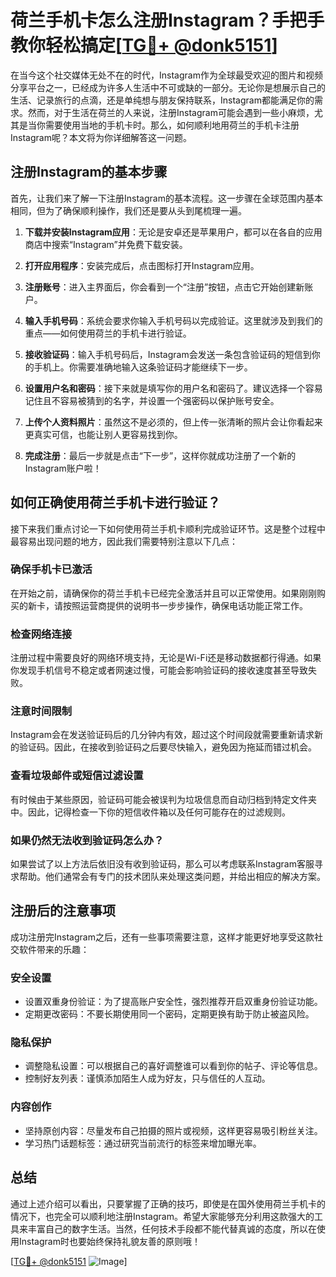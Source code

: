 # 荷兰手机卡怎么注册Instagram？手把手教你轻松搞定[[TG💪+ @donk5151](https://t.me/s/donk5151)]

在当今这个社交媒体无处不在的时代，Instagram作为全球最受欢迎的图片和视频分享平台之一，已经成为许多人生活中不可或缺的一部分。无论你是想展示自己的生活、记录旅行的点滴，还是单纯想与朋友保持联系，Instagram都能满足你的需求。然而，对于生活在荷兰的人来说，注册Instagram可能会遇到一些小麻烦，尤其是当你需要使用当地的手机卡时。那么，如何顺利地用荷兰的手机卡注册Instagram呢？本文将为你详细解答这一问题。

## 注册Instagram的基本步骤

首先，让我们来了解一下注册Instagram的基本流程。这一步骤在全球范围内基本相同，但为了确保顺利操作，我们还是要从头到尾梳理一遍。

1. **下载并安装Instagram应用**：无论是安卓还是苹果用户，都可以在各自的应用商店中搜索“Instagram”并免费下载安装。
   
2. **打开应用程序**：安装完成后，点击图标打开Instagram应用。

3. **注册账号**：进入主界面后，你会看到一个“注册”按钮，点击它开始创建新账户。

4. **输入手机号码**：系统会要求你输入手机号码以完成验证。这里就涉及到我们的重点——如何使用荷兰的手机卡进行验证。

5. **接收验证码**：输入手机号码后，Instagram会发送一条包含验证码的短信到你的手机上。你需要准确地输入这条验证码才能继续下一步。

6. **设置用户名和密码**：接下来就是填写你的用户名和密码了。建议选择一个容易记住且不容易被猜到的名字，并设置一个强密码以保护账号安全。

7. **上传个人资料照片**：虽然这不是必须的，但上传一张清晰的照片会让你看起来更真实可信，也能让别人更容易找到你。

8. **完成注册**：最后一步就是点击“下一步”，这样你就成功注册了一个新的Instagram账户啦！

## 如何正确使用荷兰手机卡进行验证？

接下来我们重点讨论一下如何使用荷兰手机卡顺利完成验证环节。这是整个过程中最容易出现问题的地方，因此我们需要特别注意以下几点：

### 确保手机卡已激活

在开始之前，请确保你的荷兰手机卡已经完全激活并且可以正常使用。如果刚刚购买的新卡，请按照运营商提供的说明书一步步操作，确保电话功能正常工作。

### 检查网络连接

注册过程中需要良好的网络环境支持，无论是Wi-Fi还是移动数据都行得通。如果你发现手机信号不稳定或者网速过慢，可能会影响验证码的接收速度甚至导致失败。

### 注意时间限制

Instagram会在发送验证码后的几分钟内有效，超过这个时间段就需要重新请求新的验证码。因此，在接收到验证码之后要尽快输入，避免因为拖延而错过机会。

### 查看垃圾邮件或短信过滤设置

有时候由于某些原因，验证码可能会被误判为垃圾信息而自动归档到特定文件夹中。因此，记得检查一下你的短信收件箱以及任何可能存在的过滤规则。

### 如果仍然无法收到验证码怎么办？

如果尝试了以上方法后依旧没有收到验证码，那么可以考虑联系Instagram客服寻求帮助。他们通常会有专门的技术团队来处理这类问题，并给出相应的解决方案。

## 注册后的注意事项

成功注册完Instagram之后，还有一些事项需要注意，这样才能更好地享受这款社交软件带来的乐趣：

### 安全设置

- 设置双重身份验证：为了提高账户安全性，强烈推荐开启双重身份验证功能。
- 定期更改密码：不要长期使用同一个密码，定期更换有助于防止被盗风险。

### 隐私保护

- 调整隐私设置：可以根据自己的喜好调整谁可以看到你的帖子、评论等信息。
- 控制好友列表：谨慎添加陌生人成为好友，只与信任的人互动。

### 内容创作

- 坚持原创内容：尽量发布自己拍摄的照片或视频，这样更容易吸引粉丝关注。
- 学习热门话题标签：通过研究当前流行的标签来增加曝光率。

## 总结

通过上述介绍可以看出，只要掌握了正确的技巧，即使是在国外使用荷兰手机卡的情况下，也完全可以顺利地注册Instagram。希望大家能够充分利用这款强大的工具来丰富自己的数字生活。当然，任何技术手段都不能代替真诚的态度，所以在使用Instagram时也要始终保持礼貌友善的原则哦！

[[TG💪+ @donk5151](https://t.me/s/donk5151) ![Image](https://i.postimg.cc/rwNCRYN7/Snipaste-2025-04-30-17-27-05.png)]